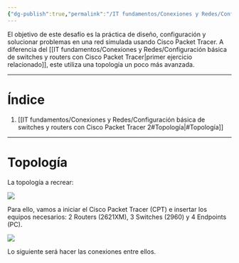 ```yaml
---
{"dg-publish":true,"permalink":"/IT fundamentos/Conexiones y Redes/Configuración básica de switches y routers con Cisco Packet Tracer 2/"}
---
```


El objetivo de este desafío es la práctica de diseño, configuración y solucionar problemas en una red simulada usando Cisco Packet Tracer.
A diferencia del [[IT fundamentos/Conexiones y Redes/Configuración básica de switches y routers con Cisco Packet Tracer\|primer ejercicio relacionado]], este utiliza una topología un poco más avanzada.

---

# Índice

1. [[IT fundamentos/Conexiones y Redes/Configuración básica de switches y routers con Cisco Packet Tracer 2#Topología\|#Topología]]

---

<div class="page-break" style="page-break-before: always;"></div>

# Topología

La topología a recrear:

![](https://i.imgur.com/QzvV9E9.png)

Para ello, vamos a iniciar el Cisco Packet Tracer (CPT) e insertar los equipos necesarios:
2 Routers (2621XM), 3 Switches (2960) y 4 Endpoints (PC).

![](https://i.imgur.com/Kay8MSi.png)

Lo siguiente será hacer las conexiones entre ellos.